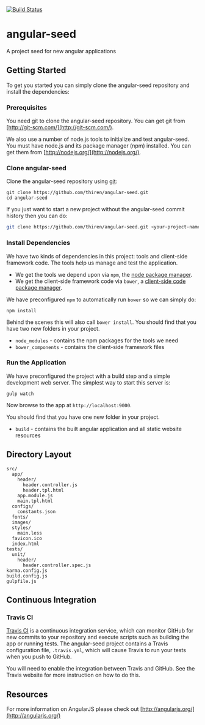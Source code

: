 [![Build Status](https://travis-ci.org/thiren/angular-seed.svg?branch=master)](https://travis-ci.org/thiren/angular-seed)

# angular-seed
A project seed for new angular applications


## Getting Started

To get you started you can simply clone the angular-seed repository and install the dependencies:

### Prerequisites

You need git to clone the angular-seed repository. You can get git from [http://git-scm.com/](http://git-scm.com/).

We also use a number of node.js tools to initialize and test angular-seed. You must have node.js and its package manager (npm) installed. You can get them from [http://nodejs.org/](http://nodejs.org/).

### Clone angular-seed

Clone the angular-seed repository using [git][git]:

```
git clone https://github.com/thiren/angular-seed.git
cd angular-seed
```

If you just want to start a new project without the angular-seed commit history then you can do:

```bash
git clone https://github.com/thiren/angular-seed.git <your-project-name>
```

### Install Dependencies

We have two kinds of dependencies in this project: tools and client-side framework code. The tools help us manage and test the application.

* We get the tools we depend upon via `npm`, the [node package manager][npm].
* We get the client-side framework code via `bower`, a [client-side code package manager][bower].

We have preconfigured `npm` to automatically run `bower` so we can simply do:

```
npm install
```

Behind the scenes this will also call `bower install`. You should find that you have two new folders in your project.

* `node_modules` - contains the npm packages for the tools we need
* `bower_components` - contains the client-side framework files

### Run the Application

We have preconfigured the project with a build step and a simple development web server. The simplest way to start this server is:

```
gulp watch
```

Now browse to the app at `http://localhost:9000`.

You should find that you have one new folder in your project.

* `build` - contains the built angular application and all static website resources


## Directory Layout

```
src/
  app/
    header/
      header.controller.js
      header.tpl.html
    app.module.js
    main.tpl.html
  configs/
    constants.json
  fonts/
  images/
  styles/
    main.less
  favicon.ico
  index.html
tests/
  unit/
    header/
      header.controller.spec.js
karma.config.js
build.config.js
gulpfile.js
```

## Continuous Integration

### Travis CI

[Travis CI][travis] is a continuous integration service, which can monitor GitHub for new commits to your repository and execute scripts such as building the app or running tests. The angular-seed project contains a Travis configuration file, `.travis.yml`, which will cause Travis to run your tests when you push to GitHub.

You will need to enable the integration between Travis and GitHub. See the Travis website for more instruction on how to do this.

## Resources

For more information on AngularJS please check out [http://angularjs.org/](http://angularjs.org/)

[git]: http://git-scm.com/
[bower]: http://bower.io
[npm]: https://www.npmjs.org/
[node]: http://nodejs.org
[protractor]: https://github.com/angular/protractor
[jasmine]: http://jasmine.github.io
[karma]: http://karma-runner.github.io
[travis]: https://travis-ci.org/
